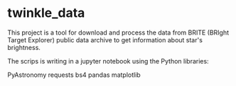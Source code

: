 # twinkle_data

This project is a tool for download and process the data from BRITE (BRIght Target Explorer) public data archive to get information about star's brightness.

The scrips is writing in a jupyter notebook using the Python libraries:

PyAstronomy 
requests
bs4
pandas
matplotlib
